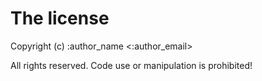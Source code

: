 # The license

Copyright (c) :author_name <:author_email>

All rights reserved. Code use or manipulation is prohibited!